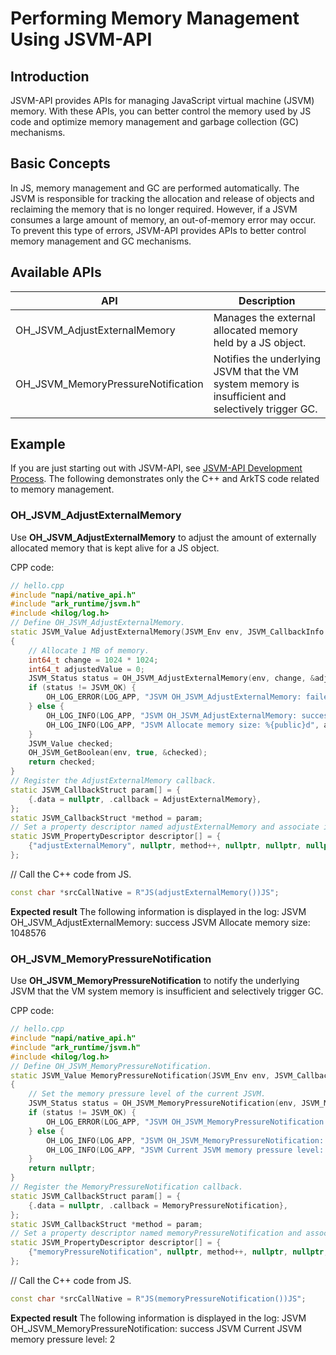 # Performing Memory Management Using JSVM-API

## Introduction

JSVM-API provides APIs for managing JavaScript virtual machine (JSVM) memory. With these APIs, you can better control the memory used by JS code and optimize memory management and garbage collection (GC) mechanisms.

## Basic Concepts

In JS, memory management and GC are performed automatically. The JSVM is responsible for tracking the allocation and release of objects and reclaiming the memory that is no longer required. However, if a JSVM consumes a large amount of memory, an out-of-memory error may occur. To prevent this type of errors, JSVM-API provides APIs to better control memory management and GC mechanisms.

## Available APIs

| API                      | Description                           |
|----------------------------|-------------------------------------|
| OH_JSVM_AdjustExternalMemory         | Manages the external allocated memory held by a JS object.|
| OH_JSVM_MemoryPressureNotification   | Notifies the underlying JSVM that the VM system memory is insufficient and selectively trigger GC.|

## Example

If you are just starting out with JSVM-API, see [JSVM-API Development Process](use-jsvm-process.md). The following demonstrates only the C++ and ArkTS code related to memory management.

### OH_JSVM_AdjustExternalMemory

Use **OH_JSVM_AdjustExternalMemory** to adjust the amount of externally allocated memory that is kept alive for a JS object.

CPP code:

```cpp
// hello.cpp
#include "napi/native_api.h"
#include "ark_runtime/jsvm.h"
#include <hilog/log.h>
// Define OH_JSVM_AdjustExternalMemory.
static JSVM_Value AdjustExternalMemory(JSVM_Env env, JSVM_CallbackInfo info)
{
    // Allocate 1 MB of memory.
    int64_t change = 1024 * 1024;
    int64_t adjustedValue = 0;
    JSVM_Status status = OH_JSVM_AdjustExternalMemory(env, change, &adjustedValue);
    if (status != JSVM_OK) {
        OH_LOG_ERROR(LOG_APP, "JSVM OH_JSVM_AdjustExternalMemory: failed");
    } else {
        OH_LOG_INFO(LOG_APP, "JSVM OH_JSVM_AdjustExternalMemory: success");
        OH_LOG_INFO(LOG_APP, "JSVM Allocate memory size: %{public}d", adjustedValue);
    }
    JSVM_Value checked;
    OH_JSVM_GetBoolean(env, true, &checked);
    return checked;
}
// Register the AdjustExternalMemory callback.
static JSVM_CallbackStruct param[] = {
    {.data = nullptr, .callback = AdjustExternalMemory},
};
static JSVM_CallbackStruct *method = param;
// Set a property descriptor named adjustExternalMemory and associate it with a callback. This allows the AdjustExternalMemory callback to be called from JS.
static JSVM_PropertyDescriptor descriptor[] = {
    {"adjustExternalMemory", nullptr, method++, nullptr, nullptr, nullptr, JSVM_DEFAULT},
};
```

// Call the C++ code from JS.

```c++
const char *srcCallNative = R"JS(adjustExternalMemory())JS";
```
**Expected result**
The following information is displayed in the log:
JSVM OH_JSVM_AdjustExternalMemory: success
JSVM Allocate memory size: 1048576

### OH_JSVM_MemoryPressureNotification

Use **OH_JSVM_MemoryPressureNotification** to notify the underlying JSVM that the VM system memory is insufficient and selectively trigger GC.

CPP code:

```cpp
// hello.cpp
#include "napi/native_api.h"
#include "ark_runtime/jsvm.h"
#include <hilog/log.h>
// Define OH_JSVM_MemoryPressureNotification.
static JSVM_Value MemoryPressureNotification(JSVM_Env env, JSVM_CallbackInfo info)
{
    // Set the memory pressure level of the current JSVM.
    JSVM_Status status = OH_JSVM_MemoryPressureNotification(env, JSVM_MEMORY_PRESSURE_LEVEL_CRITICAL);
    if (status != JSVM_OK) {
        OH_LOG_ERROR(LOG_APP, "JSVM OH_JSVM_MemoryPressureNotification: failed");
    } else {
        OH_LOG_INFO(LOG_APP, "JSVM OH_JSVM_MemoryPressureNotification: success");
        OH_LOG_INFO(LOG_APP, "JSVM Current JSVM memory pressure level: %{public}d", JSVM_MEMORY_PRESSURE_LEVEL_CRITICAL);
    }
    return nullptr;
}
// Register the MemoryPressureNotification callback.
static JSVM_CallbackStruct param[] = {
    {.data = nullptr, .callback = MemoryPressureNotification},
};
static JSVM_CallbackStruct *method = param;
// Set a property descriptor named memoryPressureNotification and associate it with a callback. This allows the MemoryPressureNotification callback to be called from JS.
static JSVM_PropertyDescriptor descriptor[] = {
    {"memoryPressureNotification", nullptr, method++, nullptr, nullptr, nullptr, JSVM_DEFAULT},
};
```

// Call the C++ code from JS.

```c++
const char *srcCallNative = R"JS(memoryPressureNotification())JS";
```
**Expected result**
The following information is displayed in the log:
JSVM OH_JSVM_MemoryPressureNotification: success
JSVM Current JSVM memory pressure level: 2
